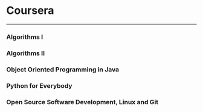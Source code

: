 # Coursera

---

### Algorithms I

### Algorithms II

### Object Oriented Programming in Java

### Python for Everybody

### Open Source Software Development, Linux and Git


